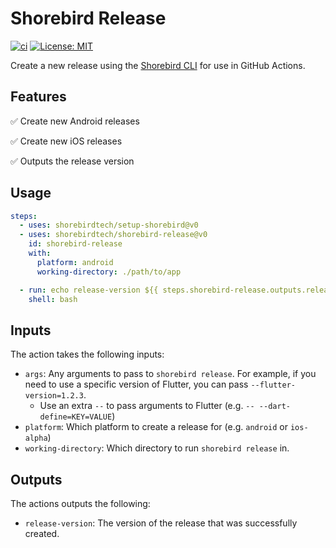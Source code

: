 # Shorebird Release

[![ci](https://github.com/shorebirdtech/shorebird-release/actions/workflows/main.yaml/badge.svg)](https://github.com/shorebirdtech/shorebird-release/actions/workflows/main.yaml)
[![License: MIT](https://img.shields.io/badge/license-MIT-blue.svg)](./LICENSE)

Create a new release using the [Shorebird CLI](https://github.com/shorebirdtech/shorebird) for use in GitHub Actions.

## Features

✅ Create new Android releases

✅ Create new iOS releases

✅ Outputs the release version

## Usage

```yaml
steps:
  - uses: shorebirdtech/setup-shorebird@v0
  - uses: shorebirdtech/shorebird-release@v0
    id: shorebird-release
    with:
      platform: android
      working-directory: ./path/to/app

  - run: echo release-version ${{ steps.shorebird-release.outputs.release-version }}
    shell: bash
```

## Inputs

The action takes the following inputs:

- `args`: Any arguments to pass to `shorebird release`. For example, if you need
  to use a specific version of Flutter, you can pass `--flutter-version=1.2.3`.
  - Use an extra `--` to pass arguments to Flutter (e.g. `-- --dart-define=KEY=VALUE`)
- `platform`: Which platform to create a release for (e.g. `android` or `ios-alpha`)
- `working-directory`: Which directory to run `shorebird release` in.

## Outputs

The actions outputs the following:

- `release-version`: The version of the release that was successfully created.
